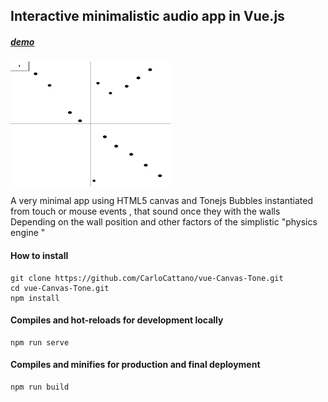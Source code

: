 ##  Interactive minimalistic audio app in Vue.js 

#####    [demo](callme2.herokuapp.com)

<a href="#" ><img src="https://github.com/CarloCattano/vue-Canvas-Tone/raw/master/public/screenshot.JPG" align="center" height="200" width="256"  ></a>


A very minimal app using HTML5 canvas and Tonejs 
Bubbles instantiated from touch or mouse events , that sound once they with the walls 
Depending on the wall position and other factors of the simplistic "physics engine "

#### How to install 
```
git clone https://github.com/CarloCattano/vue-Canvas-Tone.git
cd vue-Canvas-Tone.git
npm install
```

#### Compiles and hot-reloads for development locally 
```
npm run serve
```

#### Compiles and minifies for production and final deployment
```
npm run build
```

